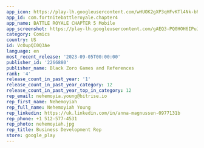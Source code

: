 ```yaml
---
app_icon: https://play-lh.googleusercontent.com/wHUOK2gXP3qHFvKTl4Nk-bRTQKut3keM-JGUBVpKQOQHGeQLvNsBxi7R9lRe65IVQWk
app_id: com.fortnitebattleroyale.chapter4
app_name: BATTLE ROYALE CHAPTER 5 Mobile
app_screenshot: https://play-lh.googleusercontent.com/gAEQ3-PQ0HOH6IPuJvQRYEg6_HqP-YTiWjJTCmn082LlXXNFL7v60OqJtAMTj0v4SwE
category: Comics
country: US
id: VcOupQI0Q3Ae
language: en
most_recent_release: '2023-09-05T00:00:00'
publisher_id: '2266880'
publisher_name: Black Zoro Games and References
rank: '4'
release_count_in_past_year: '1'
release_count_in_past_year_category: 12
release_count_in_past_year_top_in_category: 12
rep_email: nehemoyia.young@bitrise.io
rep_first_name: Nehemoyiah
rep_full_name: Nehemoyiah Young
rep_linkedin: https://uk.linkedin.com/in/anna-magnussen-0977131b
rep_phone: +1 512-577-4531
rep_photo: nehemoyiah.jpg
rep_title: Business Development Rep
store: google_play
---
```

